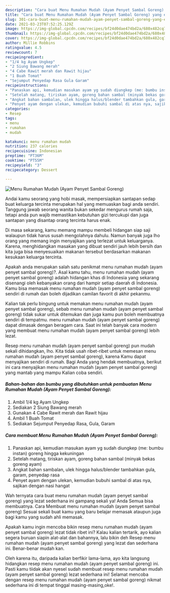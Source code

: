 ```yaml
---
description: "Cara buat Menu Rumahan Mudah (Ayam Penyet Sambal Goreng) yang enak dan Mudah Dibuat"
title: "Cara buat Menu Rumahan Mudah (Ayam Penyet Sambal Goreng) yang enak dan Mudah Dibuat"
slug: 301-cara-buat-menu-rumahan-mudah-ayam-penyet-sambal-goreng-yang-enak-dan-mudah-dibuat
date: 2021-03-23T07:52:25.129Z
image: https://img-global.cpcdn.com/recipes/bf24d0dae474bd2a/680x482cq70/menu-rumahan-mudah-ayam-penyet-sambal-goreng-foto-resep-utama.jpg
thumbnail: https://img-global.cpcdn.com/recipes/bf24d0dae474bd2a/680x482cq70/menu-rumahan-mudah-ayam-penyet-sambal-goreng-foto-resep-utama.jpg
cover: https://img-global.cpcdn.com/recipes/bf24d0dae474bd2a/680x482cq70/menu-rumahan-mudah-ayam-penyet-sambal-goreng-foto-resep-utama.jpg
author: Millie Robbins
ratingvalue: 4.5
reviewcount: 7
recipeingredient:
- "1/4 kg Ayam Ungkep"
- "2 Siung Bawang merah"
- "4 Cabe Rawit merah dan Rawit hijau"
- "1 Buah Tomat"
- "Sejumput Penyedap Rasa Gula Garam"
recipeinstructions:
- "Panaskan api, kemudian masukan ayam yg sudah diungkep (me: bumbu instan) goreng hingga kekuningan"
- "Setelah matang, tiriskan ayam, goreng bahan sambal (minyak bekas goreng ayam)"
- "Angkat bahan sambalan, ulek hingga halus/blender tambahkan gula, garam, penyedap rasa"
- "Penyet ayam dengan ulekan, kemudian bubuhi sambal di atas nya, sajikan dengan nasi hangat"
categories:
- Resep
tags:
- menu
- rumahan
- mudah

katakunci: menu rumahan mudah 
nutrition: 237 calories
recipecuisine: Indonesian
preptime: "PT36M"
cooktime: "PT55M"
recipeyield: "3"
recipecategory: Dessert

---
```



![Menu Rumahan Mudah (Ayam Penyet Sambal Goreng)](https://img-global.cpcdn.com/recipes/bf24d0dae474bd2a/680x482cq70/menu-rumahan-mudah-ayam-penyet-sambal-goreng-foto-resep-utama.jpg)

Andai kamu seorang yang hobi masak, mempersiapkan santapan sedap buat keluarga tercinta merupakan hal yang memuaskan bagi anda sendiri. Tanggung jawab seorang  wanita bukan sekedar mengurus rumah saja, tetapi anda pun wajib memastikan kebutuhan gizi tercukupi dan juga santapan yang disantap orang tercinta harus enak.

Di masa  sekarang, kamu memang mampu membeli hidangan siap saji walaupun tidak harus susah mengolahnya dahulu. Namun banyak juga lho orang yang memang ingin menyajikan yang terlezat untuk keluarganya. Karena, menghidangkan masakan yang dibuat sendiri jauh lebih bersih dan kita juga bisa menyesuaikan makanan tersebut berdasarkan makanan kesukaan keluarga tercinta. 



Apakah anda merupakan salah satu penikmat menu rumahan mudah (ayam penyet sambal goreng)?. Asal kamu tahu, menu rumahan mudah (ayam penyet sambal goreng) adalah hidangan khas di Indonesia yang sekarang disenangi oleh kebanyakan orang dari hampir setiap daerah di Indonesia. Kamu bisa memasak menu rumahan mudah (ayam penyet sambal goreng) sendiri di rumah dan boleh dijadikan camilan favorit di akhir pekanmu.

Kalian tak perlu bingung untuk memakan menu rumahan mudah (ayam penyet sambal goreng), sebab menu rumahan mudah (ayam penyet sambal goreng) tidak sukar untuk ditemukan dan juga kamu pun boleh membuatnya sendiri di tempatmu. menu rumahan mudah (ayam penyet sambal goreng) dapat dimasak dengan beragam cara. Saat ini telah banyak cara modern yang membuat menu rumahan mudah (ayam penyet sambal goreng) lebih lezat.

Resep menu rumahan mudah (ayam penyet sambal goreng) pun mudah sekali dihidangkan, lho. Kita tidak usah ribet-ribet untuk memesan menu rumahan mudah (ayam penyet sambal goreng), karena Kamu dapat menyajikan sendiri di rumah. Bagi Anda yang hendak membuatnya, berikut ini cara menyajikan menu rumahan mudah (ayam penyet sambal goreng) yang mantab yang mampu Kalian coba sendiri.

<!--inarticleads1-->

##### Bahan-bahan dan bumbu yang dibutuhkan untuk pembuatan Menu Rumahan Mudah (Ayam Penyet Sambal Goreng):

1. Ambil 1/4 kg Ayam Ungkep
1. Sediakan 2 Siung Bawang merah
1. Gunakan 4 Cabe Rawit merah dan Rawit hijau
1. Ambil 1 Buah Tomat
1. Sediakan Sejumput Penyedap Rasa, Gula, Garam




<!--inarticleads2-->

##### Cara membuat Menu Rumahan Mudah (Ayam Penyet Sambal Goreng):

1. Panaskan api, kemudian masukan ayam yg sudah diungkep (me: bumbu instan) goreng hingga kekuningan
1. Setelah matang, tiriskan ayam, goreng bahan sambal (minyak bekas goreng ayam)
1. Angkat bahan sambalan, ulek hingga halus/blender tambahkan gula, garam, penyedap rasa
1. Penyet ayam dengan ulekan, kemudian bubuhi sambal di atas nya, sajikan dengan nasi hangat




Wah ternyata cara buat menu rumahan mudah (ayam penyet sambal goreng) yang lezat sederhana ini gampang sekali ya! Anda Semua bisa membuatnya. Cara Membuat menu rumahan mudah (ayam penyet sambal goreng) Sesuai sekali buat kamu yang baru belajar memasak ataupun juga bagi kamu yang sudah ahli memasak.

Apakah kamu ingin mencoba bikin resep menu rumahan mudah (ayam penyet sambal goreng) lezat tidak ribet ini? Kalau kalian tertarik, ayo kalian segera buruan siapin alat-alat dan bahannya, lalu bikin deh Resep menu rumahan mudah (ayam penyet sambal goreng) yang lezat dan sederhana ini. Benar-benar mudah kan. 

Oleh karena itu, daripada kalian berfikir lama-lama, ayo kita langsung hidangkan resep menu rumahan mudah (ayam penyet sambal goreng) ini. Pasti kamu tiidak akan nyesel sudah membuat resep menu rumahan mudah (ayam penyet sambal goreng) lezat sederhana ini! Selamat mencoba dengan resep menu rumahan mudah (ayam penyet sambal goreng) nikmat sederhana ini di tempat tinggal masing-masing,oke!.

